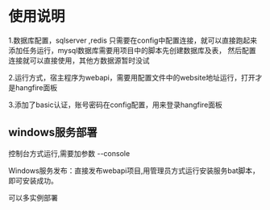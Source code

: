使用说明
====
1.数据库配置，sqlserver ,redis 只需要在config中配置连接，就可以直接跑起来添加任务运行，mysql数据库需要用项目中的脚本先创建数据库及表，
然后配置连接就可以直接使用，其他方数据源暂时没试

2.运行方式，宿主程序为webapi，需要用配置文件中的website地址运行，打开才是hangfire面板

3.添加了basic认证，账号密码在config配置，用来登录hangfire面板

windows服务部署
---
控制台方式运行,需要加参数 --console

Windows服务发布：直接发布webapi项目,用管理员方式运行安装服务bat脚本，即可安装成功。

可以多实例部署
